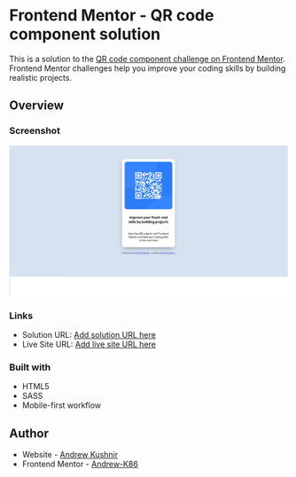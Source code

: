 # Frontend Mentor - QR code component solution

This is a solution to the [QR code component challenge on Frontend Mentor](https://www.frontendmentor.io/challenges/qr-code-component-iux_sIO_H). Frontend Mentor challenges help you improve your coding skills by building realistic projects. 


## Overview

### Screenshot

![](images/Screenshot.jpg)

### Links

- Solution URL: [Add solution URL here](https://your-solution-url.com)
- Live Site URL: [Add live site URL here](https://your-live-site-url.com)



### Built with

- HTML5
- SASS
- Mobile-first workflow

## Author

- Website - [Andrew Kushnir](https://github.com/Andrew-K86)
- Frontend Mentor - [Andrew-K86](https://www.frontendmentor.io/profile/Andrew-K86)


